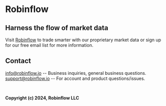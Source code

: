 # Robinflow

## Harness the flow of market data

Visit [Robinflow](https://robinflow.io/) to trade smarter with our proprietary market data or sign up for our free email list for more information. 

## Contact

info@robinflow.io -- Business inquiries, general business questions.
support@robinflow.io -- For account and product questions/issues.

<br>

**Copyright (c) 2024, Robinflow LLC**
